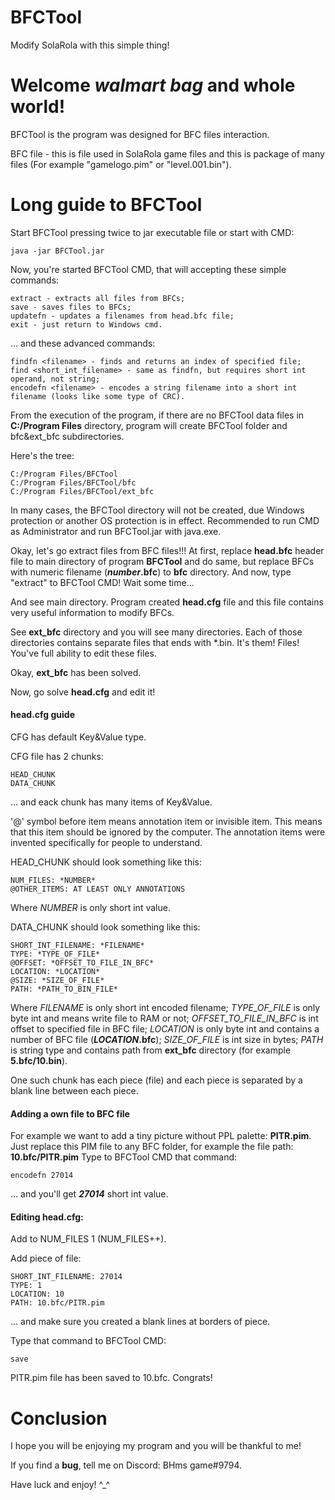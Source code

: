 # BFCTool
Modify SolaRola with this simple thing!

# Welcome *walmart bag* and whole world!

BFCTool is the program was designed for BFC files interaction.

BFC file - this is file used in SolaRola game files and this is package of many files (For example "gamelogo.pim" or "level.001.bin").

# Long guide to BFCTool
Start BFCTool pressing twice to jar executable file or start with CMD:
```
java -jar BFCTool.jar
```

Now, you're started BFCTool CMD, that will accepting these simple commands:
```
extract - extracts all files from BFCs;
save - saves files to BFCs;
updatefn - updates a filenames from head.bfc file;
exit - just return to Windows cmd.
```
... and these advanced commands:
```
findfn <filename> - finds and returns an index of specified file;
find <short_int_filename> - same as findfn, but requires short int operand, not string;
encodefn <filename> - encodes a string filename into a short int filename (looks like some type of CRC).
```

From the execution of the program, if there are no BFCTool data files in **C:/Program Files** directory, program will create BFCTool folder and bfc&ext_bfc subdirectories.

Here's the tree:
```
C:/Program Files/BFCTool
C:/Program Files/BFCTool/bfc
C:/Program Files/BFCTool/ext_bfc
```
In many cases, the BFCTool directory will not be created, due Windows protection or another OS protection is in effect.
Recommended to run CMD as Administrator and run BFCTool.jar with java.exe.

Okay, let's go extract files from BFC files!!!
At first, replace **head.bfc** header file to main directory of program **BFCTool** and do same, but replace BFCs with numeric filename (*****number***.bfc**) to **bfc** directory. And now, type "extract" to BFCTool CMD! Wait some time...

And see main directory.
Program created **head.cfg** file and this file contains very useful information to modify BFCs.

See **ext_bfc** directory and you will see many directories. Each of those directories contains separate files that ends with *.bin. It's them! Files! You've full ability to edit these files.

Okay, **ext_bfc** has been solved.

Now, go solve **head.cfg** and edit it!

#### head.cfg guide
CFG has default Key&Value type.

CFG file has 2 chunks:
```
HEAD_CHUNK
DATA_CHUNK
```
... and eack chunk has many items of Key&Value.

'@' symbol before item means annotation item or invisible item.
This means that this item should be ignored by the computer.
The annotation items were invented specifically for people to understand.

HEAD_CHUNK should look something like this:
```
NUM_FILES: *NUMBER*
@OTHER_ITEMS: AT LEAST ONLY ANNOTATIONS
```
Where *NUMBER* is only short int value.

DATA_CHUNK should look something like this:
```
SHORT_INT_FILENAME: *FILENAME*
TYPE: *TYPE_OF_FILE*
@OFFSET: *OFFSET_TO_FILE_IN_BFC*
LOCATION: *LOCATION*
@SIZE: *SIZE_OF_FILE*
PATH: *PATH_TO_BIN_FILE*
```
Where *FILENAME* is only short int encoded filename;
*TYPE_OF_FILE* is only byte int and means write file to RAM or not;
*OFFSET_TO_FILE_IN_BFC* is int offset to specified file in BFC file;
*LOCATION* is only byte int and contains a number of BFC file (***LOCATION*.bfc**);
*SIZE_OF_FILE* is int size in bytes;
*PATH* is string type and contains path from **ext_bfc** directory (for example **5.bfc/10.bin**).

One such chunk has each piece (file) and each piece is separated by a blank line between each piece.

#### Adding a own file to BFC file
For example we want to add a tiny picture without PPL palette: **PITR.pim**.
Just replace this PIM file to any BFC folder, for example the file path: **10.bfc/PITR.pim**
Type to BFCTool CMD that command:
```
encodefn 27014
```
... and you'll get ***27014*** short int value.

#### Editing head.cfg:
Add to NUM_FILES 1 (NUM_FILES++).

Add piece of file:
```
SHORT_INT_FILENAME: 27014
TYPE: 1
LOCATION: 10
PATH: 10.bfc/PITR.pim
```
... and make sure you created a blank lines at borders of piece.

Type that command to BFCTool CMD:
```
save
```

PITR.pim file has been saved to 10.bfc.
Congrats!

# Conclusion
I hope you will be enjoying my program and you will be thankful to me!

If you find a **bug**, tell me on Discord: BHms game#9794.

Have luck and enjoy! ^⁠_⁠^
